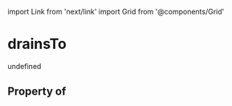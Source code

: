 import Link from 'next/link'
import Grid from '@components/Grid'

# drainsTo

undefined

## Property of



